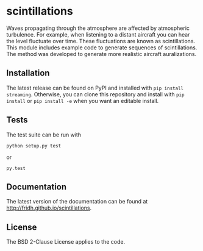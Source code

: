 # scintillations

Waves propagating through the atmosphere are affected by atmospheric turbulence.
For example, when listening to a distant aircraft you can hear the level fluctuate over time.
These fluctuations are known as scintillations. This module includes example code to generate sequences of scintillations.
The method was developed to generate more realistic aircraft auralizations.

## Installation

The latest release can be found on PyPI and installed with `pip install streaming`.
Otherwise, you can clone this repository and install with `pip install` or `pip install -e` when you want an editable install.

## Tests

The test suite can be run with

`python setup.py test`

or

`py.test`


## Documentation

The latest version of the documentation can be found at http://fridh.github.io/scintillations.

## License

The BSD 2-Clause License applies to the code.
